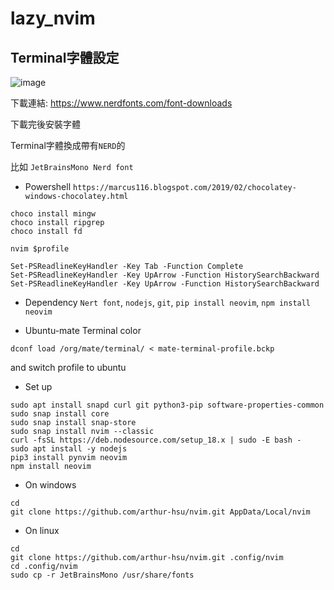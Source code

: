 # lazy_nvim
## Terminal字體設定
![image](https://github.com/aaa890177/nvim/assets/127286236/d813b1f6-4bf4-4355-991d-d02bd6061970)

下載連結: https://www.nerdfonts.com/font-downloads

下載完後安裝字體
  
Terminal字體換成帶有`NERD`的
  
比如 `JetBrainsMono Nerd font`

- Powershell
`https://marcus116.blogspot.com/2019/02/chocolatey-windows-chocolatey.html`

```
choco install mingw
choco install ripgrep
choco install fd
```

```
nvim $profile

Set-PSReadlineKeyHandler -Key Tab -Function Complete
Set-PSReadlineKeyHandler -Key UpArrow -Function HistorySearchBackward
Set-PSReadlineKeyHandler -Key UpArrow -Function HistorySearchBackward
```


- Dependency
  `Nert font`, 
  `nodejs`, 
  `git`, 
  `pip install neovim`, 
  `npm install neovim`


- Ubuntu-mate Terminal color
```
dconf load /org/mate/terminal/ < mate-terminal-profile.bckp
```
and switch profile to ubuntu

- Set up
```shell
sudo apt install snapd curl git python3-pip software-properties-common
sudo snap install core
sudo snap install snap-store
sudo snap install nvim --classic
curl -fsSL https://deb.nodesource.com/setup_18.x | sudo -E bash -
sudo apt install -y nodejs
pip3 install pynvim neovim
npm install neovim
```

- On windows
```shell
cd
git clone https://github.com/arthur-hsu/nvim.git AppData/Local/nvim
```

- On linux
```shell
cd
git clone https://github.com/arthur-hsu/nvim.git .config/nvim
cd .config/nvim
sudo cp -r JetBrainsMono /usr/share/fonts
```
